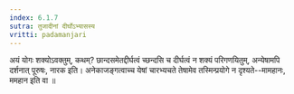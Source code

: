 ```yaml
---
index: 6.1.7
sutra: तुजादीनां दीर्घोऽभ्यासस्य
vritti: padamanjari
---
```


 अयं योगः शक्योऽवक्तुम्, कथम्? छान्दसमेतद्दीर्घत्वं च्छन्दसि च दीर्घत्वं न शक्यं परिगणयितुम्, अन्येषामपि दर्शनात् पूरुषः, नारक इति। अनेकाजङ्गत्वाच्च येषां चारभ्यचते तेषामेव तस्मिन्प्रयोगे न दृश्यते--मामहानः, ममहान इति वा ॥